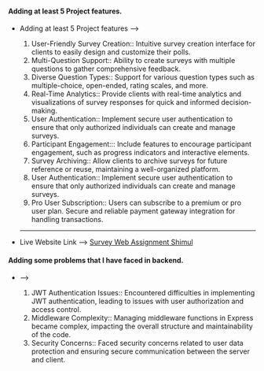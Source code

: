 
#### Adding at least 5 Project features.
- Adding at least 5 Project features -->

   1. User-Friendly Survey Creation::
   Intuitive survey creation interface for clients to easily design and customize their polls.
   2. Multi-Question Support::
   Ability to create surveys with multiple questions to gather comprehensive feedback.
   3. Diverse Question Types:: 
   Support for various question types such as multiple-choice, open-ended, rating scales, and more.
   4. Real-Time Analytics::
   Provide clients with real-time analytics and visualizations of survey responses for quick and informed decision-making.
   5. User Authentication::
   Implement secure user authentication to ensure that only authorized individuals can create and manage surveys.
   6. Participant Engagement:::
   Include features to encourage participant engagement, such as progress indicators and interactive elements.
   7. Survey Archiving::
   Allow clients to archive surveys for future reference or reuse, maintaining a well-organized platform.
   8. User Authentication::
   Implement secure user authentication to ensure that only authorized individuals can create and manage surveys.
   9. Pro User Subscription::
   Users can subscribe to a premium or pro user plan. Secure and reliable payment gateway integration for handling transactions.

   * * *

- Live Website Link --> [Survey Web Assignment Shimul](https://survey-app-assignment-shimul.web.app/)

#### Adding some problems that I have faced in backend.
-  -->

   1. JWT Authentication Issues::
   Encountered difficulties in implementing JWT authentication, leading to issues with user authorization and access control.
   2. Middleware Complexity::
   Managing middleware functions in Express became complex, impacting the overall structure and maintainability of the code.
   3. Security Concerns:: 
   Faced security concerns related to user data protection and ensuring secure communication between the server and client.
